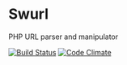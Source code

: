 Swurl
=====

PHP URL parser and manipulator

[![Build Status](https://travis-ci.org/jimbojsb/swurl.svg?branch=v0.2.2)](https://travis-ci.org/jimbojsb/swurl)
[![Code Climate](https://codeclimate.com/github/jimbojsb/swurl/badges/gpa.svg)](https://codeclimate.com/github/jimbojsb/swurl)
